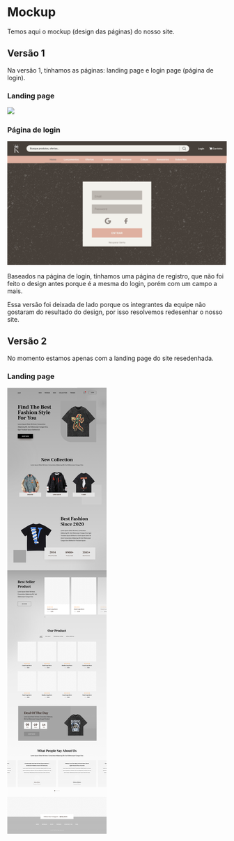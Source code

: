 # Mockup

Temos aqui o mockup (design das páginas) do nosso site.

## Versão 1

Na versão 1, tínhamos as páginas: landing page e login page (página de login).

### Landing page

![](https://github.com/Alpha-IFCE/Krip-Store/blob/main/mockup/v1/landing-page.jpg?raw=true)

### Página de login

![](https://raw.githubusercontent.com/Alpha-IFCE/Krip-Store/main/mockup/v1/login-page.jpg?token=GHSAT0AAAAAABZNONG2OLERHCB54Z5PNUAMY22UONQ)

Baseados na página de login, tínhamos uma página de registro, que não foi feito o design antes porque é a mesma do login, porém com um campo a mais.

Essa versão foi deixada de lado porque os integrantes da equipe não gostaram do resultado do design, por isso resolvemos redesenhar o nosso site.

## Versão 2

No momento estamos apenas com a landing page do site resedenhada.

### Landing page

![](https://github.com/Alpha-IFCE/Krip-Store/blob/main/mockup/v2/landing-page.png?raw=true)